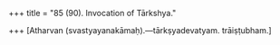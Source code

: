 +++
title = "85 (90). Invocation of Tārkshya."

+++
[Atharvan (svastyayanakāmaḥ).—tārkṣyadevatyam. trāiṣṭubham.]
